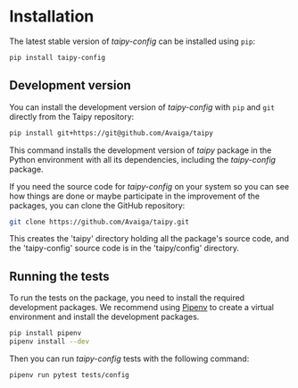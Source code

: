 # Installation

The latest stable version of *taipy-config* can be installed using `pip`:
```bash
pip install taipy-config
```

## Development version

You can install the development version of *taipy-config* with `pip` and `git` directly from the Taipy repository:
```bash
pip install git+https://git@github.com/Avaiga/taipy
```

This command installs the development version of *taipy* package in the Python environment with all
its dependencies, including the *taipy-config* package.

If you need the source code for *taipy-config* on your system so you can see how things are done or
maybe participate in the improvement of the packages, you can clone the GitHub repository:

```bash
git clone https://github.com/Avaiga/taipy.git
```

This creates the 'taipy' directory holding all the package's source code, and the 'taipy-config'
source code is in the 'taipy/config' directory.

## Running the tests

To run the tests on the package, you need to install the required development packages.
We recommend using [Pipenv](https://pipenv.pypa.io/en/latest/) to create a virtual environment
and install the development packages.

```bash
pip install pipenv
pipenv install --dev
```

Then you can run *taipy-config* tests with the following command:

```bash
pipenv run pytest tests/config
```
